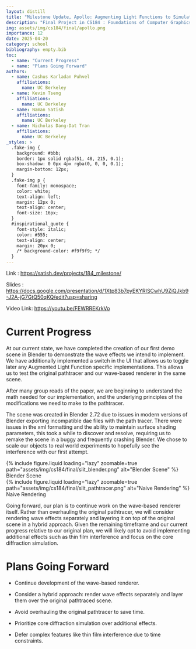 ```yaml
---
layout: distill
title: "Milestone Update, Apollo: Augmenting Light Functions to Simulate Wave-Based Diffraction"
description: "Final Project in CS184 : Foundations of Computer Graphics"
img: assets/img/cs184/final/apollo.png
importance: 12
date: 2025-04-20
category: school
bibliography: empty.bib
toc:
  - name: "Current Progress"
  - name: "Plans Going Forward"
authors:
  - name: Cashus Karladan Puhvel
    affiliations:
      name: UC Berkeley
  - name: Kevin Tseng
    affiliations:
      name: UC Berkeley
  - name: Naman Satish
    affiliations:
      name: UC Berkeley
  - name: Nicholas Dang-Dat Tran
    affiliations:
      name: UC Berkeley
_styles: >
  .fake-img {
    background: #bbb;
    border: 1px solid rgba(51, 48, 215, 0.1);
    box-shadow: 0 0px 4px rgba(0, 0, 0, 0.1);
    margin-bottom: 12px;
  }
  .fake-img p {
    font-family: monospace;
    color: white;
    text-align: left;
    margin: 12px 0;
    text-align: center;
    font-size: 16px;
  }
  #inspirational_quote {
    font-style: italic;
    color: #555;
    text-align: center;
    margin: 20px 0;
    /* background-color: #f9f9f9; */
  }
---
```


Link : https://satish.dev/projects/184_milestone/

Slides : https://docs.google.com/presentation/d/1Xtp83b7pyEKYRISCwhU9ZiQJkb9-J2A-jG7GtQ50qKQ/edit?usp=sharing

Video Link: https://youtu.be/FEWRREKrkVo

# Current Progress

At our current state, we have completed the creation of our first demo scene in Blender to demonstrate the wave effects we intend to implement.
We have additionally implemented a switch in the UI that allows us to toggle later any Augmented Light Function specific implementations. This allows us to test the original pathtracer and our wave-based renderer in the same scene.

After many group reads of the paper, we are beginning to understand the math needed for our implementation, and the underlying principles of the modifications we need to make to the pathtracer.

The scene was created in Blender 2.72 due to issues in modern versions of Blender exporting incompatible dae files with the path tracer. There were issues in the xml formatting and the ability to maintain surface shading parameters, this took a while to discover and resolve, requiring us to remake the scene in a buggy and frequently crashing Blender. We chose to scale our objects to real world experiments to hopefully see the interference with our first attempt.

<div class="container l-page">
    <div class="row align-items-center text-center">
        <div class="col">
            {% include figure.liquid loading="lazy" zoomable=true path="assets/img/cs184/final/slit_blender.png" alt="Blender Scene" %}
            <div class="caption">Blender Scene</div>
        </div>
        <div class="col">
            {% include figure.liquid loading="lazy" zoomable=true path="assets/img/cs184/final/slit_pathtracer.png" alt="Naive Rendering" %}
            <div class="caption">Naive Rendering</div>
        </div>
    </div>
</div>

Going forward, our plan is to continue work on the wave-based renderer itself. Rather than overhauling the original pathtracer, we will consider rendering wave effects separately and layering it on top of the original scene in a hybrid approach. Given the remaining timeframe and our current progress relative to our original plan, we will likely opt to avoid implementing additional effects such as thin film interference and focus on the core diffraction simulation.

# Plans Going Forward

- Continue development of the wave-based renderer.

- Consider a hybrid approach: render wave effects separately and layer them over the original pathtraced scene.

- Avoid overhauling the original pathtracer to save time.

- Prioritize core diffraction simulation over additional effects.

- Defer complex features like thin film interference due to time constraints.
